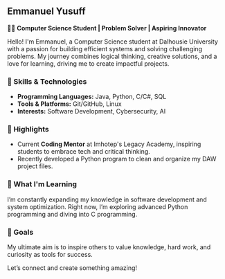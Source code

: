 ## Emmanuel Yusuff  
👨‍💻 **Computer Science Student | Problem Solver | Aspiring Innovator**  

Hello! I'm Emmanuel, a Computer Science student at Dalhousie University with a passion for building efficient systems and solving challenging problems. My journey combines logical thinking, creative solutions, and a love for learning, driving me to create impactful projects.  

### 🔧 Skills & Technologies  
- **Programming Languages:** Java, Python, C/C#, SQL
- **Tools & Platforms:** Git/GitHub, Linux 
- **Interests:** Software Development, Cybersecurity, AI  

### 🌟 Highlights  
- Current **Coding Mentor** at Imhotep's Legacy Academy, inspiring students to embrace tech and critical thinking.  
- Recently developed a Python program to clean and organize my DAW project files.  

### 🌱 What I'm Learning  
I’m constantly expanding my knowledge in software development and system optimization. Right now, I’m exploring advanced Python programming and diving into C programming.  

### 🚀 Goals  
My ultimate aim is to inspire others to value knowledge, hard work, and curiosity as tools for success.  

Let’s connect and create something amazing!  

<!---  
eman00001/eman00001 is a ✨ special ✨ repository because its `README.md` (this file) appears on your GitHub profile.  
You can click the Preview link to take a look at your changes.  
--->  
